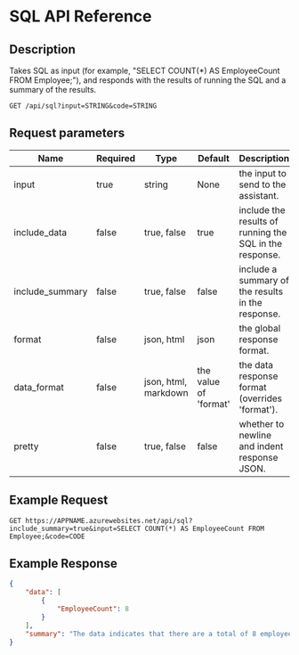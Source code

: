 # SQL API Reference

## Description

Takes SQL as input (for example, "SELECT COUNT(*) AS EmployeeCount FROM Employee;"), and responds with the results of running the SQL and a summary of the results.

```text
GET /api/sql?input=STRING&code=STRING
```

## Request parameters

| Name | Required | Type | Default | Description |
| --- | --- | --- | --- | --- |
| input | true | string | None | the input to send to the assistant. |
| include_data | false | true, false | true | include the results of running the SQL in the response. |
| include_summary | false | true, false | false | include a summary of the results in the response. |
| format | false | json, html | json | the global response format. |
| data_format | false | json, html, markdown | the value of 'format' | the data response format (overrides 'format'). |
| pretty | false | true, false | false | whether to newline and indent response JSON. |

## Example Request

```text
GET https://APPNAME.azurewebsites.net/api/sql?include_summary=true&input=SELECT COUNT(*) AS EmployeeCount FROM Employee;&code=CODE
```

## Example Response

```json
{
    "data": [
        {
            "EmployeeCount": 8
        }
    ],
    "summary": "The data indicates that there are a total of 8 employees."
}
```
